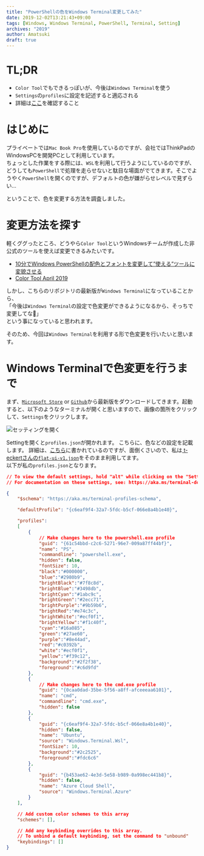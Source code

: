 ```yaml
---
title: "PowerShellの色をWindows Terminal変更してみた"
date: 2019-12-02T13:21:43+09:00
tags: [Windows, Windows Terminal, PowerShell, Terminal, Setting]
archives: "2019"
author: Amatsuki
draft: true
---
```

# TL;DR
- `Color Tool`でもできるっぽいが、今後は`Windows Terminal`を使う
- `Settings`の`profiles`に設定を記述すると適応される
- 詳細は[ここ](https://aka.ms/terminal-profiles-schema)を確認すること

# はじめに
プライベートでは`Mac Book Pro`を使用しているのですが、会社ではThinkPadのWindowsPCを開発PCとして利用しています。  
ちょっとした作業をする際には、`WSL`を利用して行うようにしているのですが、どうしても`PowerShell`で処理を走らせないと駄目な場面がでてきます。そこでようやく`PowerShell`を開くのですが、デフォルトの色が嫌がらせレベルで見ずらい…  

ということで、色を変更する方法を調査しました。

# 変更方法を探す
軽くググったところ、どうやら`Color Tool`というWindowsチームが作成した非公式のツールを使えば変更できるみたいです。

- [10分でWindows PowerShellの配色とフォントを変更して”使える”ツールに変貌させる](https://mimimopu.com/windows-powershell-color-font-change/)
- [Color Tool April 2019](https://github.com/microsoft/terminal/releases/tag/1904.29002)

しかし、こちらのリポジトリの最新版が`Windows Terminal`になっていることから、  
「今後は`Windows Terminal`の設定で色変更ができるようになるから、そっちで変更してな🤗」  
という事になっていると思われます。

そのため、今回は`Windows Terminal`を利用する形で色変更を行いたいと思います。

# Windows Terminalで色変更を行うまで
まず、[`Microsoft Store`](https://www.microsoft.com/store/productId/9N0DX20HK701) or [`Github`](https://github.com/microsoft/terminal/releases/)から最新版をダウンロードしてきます。起動すると、以下のようなターミナルが開くと思いますので、画像の箇所をクリックして、`Settings`をクリックします。

![セッティングを開く](/resources/tried-to-change-powershell-color/1.png)

Settingを開くと`profiles.json`が開かれます。
こちらに、色などの設定を記載します。
詳細は、[こちら](https://raw.githubusercontent.com/microsoft/terminal/master/doc/cascadia/profiles.schema.json)に書かれているのですが、面倒くさいので、私は[ t-eckertさんの`flat-ui-v1.json`](https://gist.github.com/t-eckert/9fd7c587c470e8312f07d8e65182644f)をそのまま利用してます。  
以下が私の`profiles.json`となります。

```json
// To view the default settings, hold "alt" while clicking on the "Settings" button.
// For documentation on these settings, see: https://aka.ms/terminal-documentation

{
    "$schema": "https://aka.ms/terminal-profiles-schema",

    "defaultProfile": "{c6eaf9f4-32a7-5fdc-b5cf-066e8a4b1e40}",

    "profiles":
    [
        {
            // Make changes here to the powershell.exe profile
            "guid": "{61c54bbd-c2c6-5271-96e7-009a87ff44bf}",
            "name": "PS",
            "commandline": "powershell.exe",
            "hidden": false,
            "fontSize": 10,
            "black":"#000000",
            "blue":"#2980b9",
            "brightBlack":"#7f8c8d",
            "brightBlue":"#3498db",
            "brightCyan":"#1abc9c",
            "brightGreen":"#2ecc71",
            "brightPurple":"#9b59b6",
            "brightRed":"#e74c3c",
            "brightWhite":"#ecf0f1",
            "brightYellow":"#f1c40f",
            "cyan":"#16a085",
            "green":"#27ae60",
            "purple":"#8e44ad",
            "red":"#c0392b",
            "white":"#ecf0f1",
            "yellow":"#f39c12",
            "background":"#2f2f38",
            "foreground":"#c6d9fd"
        },
        {
            // Make changes here to the cmd.exe profile
            "guid": "{0caa0dad-35be-5f56-a8ff-afceeeaa6101}",
            "name": "cmd",
            "commandline": "cmd.exe",
            "hidden": false
        },
        {
            "guid": "{c6eaf9f4-32a7-5fdc-b5cf-066e8a4b1e40}",
            "hidden": false,
            "name": "Ubuntu",
            "source": "Windows.Terminal.Wsl",
            "fontSize": 10,
            "background":"#2c2525",
            "foreground":"#fdc6c6"
        },
        {
            "guid": "{b453ae62-4e3d-5e58-b989-0a998ec441b8}",
            "hidden": false,
            "name": "Azure Cloud Shell",
            "source": "Windows.Terminal.Azure"
        }
    ],

    // Add custom color schemes to this array
    "schemes": [],

    // Add any keybinding overrides to this array.
    // To unbind a default keybinding, set the command to "unbound"
    "keybindings": []
}
```